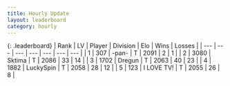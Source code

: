 ```yaml
---
title: Hourly Update
layout: leaderboard
category: hourly
---
```


{: .leaderboard}
| Rank | LV | Player | Division | Elo | Wins | Losses |
| --- | --- | --- | --- | --- | --- | --- |
| <span data-change="0">1</span> | 307 | <span title="ID: 719486">-pan-</span> | T | <span data-change="0">2091</span> | <span data-change="0">2</span> | <span data-change="0">1</span> |
| <span data-change="0">2</span> | 3080 | <span title="ID: 353063">Sktima</span> | T | <span data-change="0">2086</span> | <span data-change="0">33</span> | <span data-change="0">14</span> |
| <span data-change="0">3</span> | 1702 | <span title="ID: 337810">Dregun</span> | T | <span data-change="0">2063</span> | <span data-change="0">40</span> | <span data-change="0">23</span> |
| <span data-change="0">4</span> | 1882 | <span title="ID: 498412">LuckySpin</span> | T | <span data-change="0">2058</span> | <span data-change="0">28</span> | <span data-change="0">12</span> |
| <span data-change="0">5</span> | 123 | <span title="ID: 756304">I LOVE TV!</span> | T | <span data-change="0">2055</span> | <span data-change="0">26</span> | <span data-change="0">8</span> |